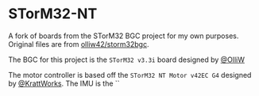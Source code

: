 # STorM32-NT
A fork of boards from the STorM32 BGC project for my own purposes. Original files are from [olliw42/storm32bgc](https://github.com/olliw42/storm32bgc/). 


The BGC for this project is the `STorM32 v3.3i` board designed by [@OlliW](https://github.com/olliw42/)

The motor controller is based off the `STorM32 NT Motor v42EC G4` designed by [@KrattWorks](https://bitbucket.org/teamkrattworks/).
The IMU is the ``
